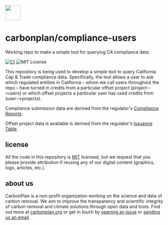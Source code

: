 <img
  src="https://carbonplan-assets.s3.amazonaws.com/monogram/dark-small.png"
  height="48"
/>

# carbonplan/compliance-users

Working repo to make a simple tool for querying CA compliance data.

[![CI](https://github.com/carbonplan/python-project-template/actions/workflows/main.yaml/badge.svg)](https://github.com/carbonplan/python-project-template/actions/workflows/main.yaml)
![MIT License][]

[mit license]: https://badgen.net/badge/license/MIT/blue

This repository is being used to develop a simple tool to query California Cap & Trade compliance data. Specifically, the tool allows a user to ask which regulated entities in California – whom we call users throughout the repo – have turned in credits from a particular offset project (project-->users) or which offset projects a particular user has used credits from (user-->projects).

Compliance submission data are derived from the regulator's [Compliance Reports](https://ww2.arb.ca.gov/our-work/programs/cap-and-trade-program/cap-and-trade-program-data).

Offset project data is available is derived from the regulator's [Issuance Table](https://ww2.arb.ca.gov/our-work/programs/cap-and-trade-program/cap-and-trade-program-data).

## license

All the code in this repository is [MIT](https://choosealicense.com/licenses/mit/) licensed, but we request that you please provide attribution if reusing any of our digital content (graphics, logo, articles, etc.).

## about us

CarbonPlan is a non-profit organization working on the science and data of carbon removal. We aim to improve the transparency and scientific integrity of carbon removal and climate solutions through open data and tools. Find out more at [carbonplan.org](https://carbonplan.org/) or get in touch by [opening an issue](https://github.com/carbonplan/compliance-users/issues/new) or [sending us an email](mailto:hello@carbonplan.org).

